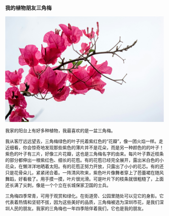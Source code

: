 ### 我的植物朋友三角梅

![](https://raw.githubusercontent.com/0xlinxiuzhu/collection/main/image/202406291529131.jpg)

我家的阳台上有好多种植物，我最喜欢的是一盆三角梅。

我从客厅远远望去，三角梅绿色的叶子托着紫红色的“花瓣”，像一团火焰一样。走近细看，你会惊奇地发现那些紫色的薄片并不是花朵，而是另一种颜色的的叶子！紫色的叶子有三片，好像三片花瓣，这也是三角梅名字的由来。每片叶子靠近枝条的部分都伸出一根紫红色、细长的花苞。有的花苞已经完全展开，露出米白色的小花朵，在懒洋洋地晒着太阳。有的花苞正努力开放，只露出了小小的花芯。有的还只是花骨朵儿，紧紧闭合着。一阵清风吹来，紫色叶片像舞者穿上了芭蕾裙在随风舞蹈，好看极了。用手摸一摸，叶片很光滑。可是叶片下的枝条就很粗糙了，上面还长满了尖刺，像是一个个立在长城保家卫国的士兵。

三角梅四季常青，可用于观赏和绿化。在街道旁、公园里随处可以见它的身影。它代表着热情和坚韧不拔，因为这些美好的品质，三角梅被选为深圳市花，是我们深圳人民的朋友。我家的三角梅也一年四季陪伴着我们，它也是我的朋友。